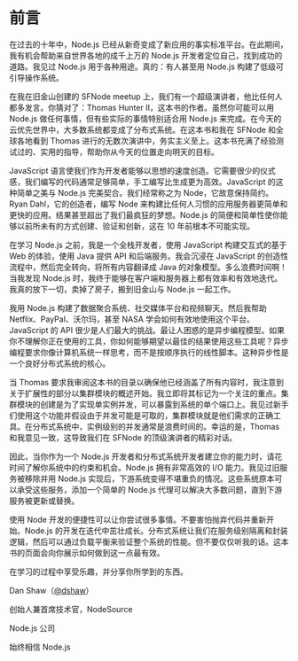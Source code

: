 # ﻿前言

在过去的十年中，Node.js 已经从新奇变成了新应用的事实标准平台。在此期间，我有机会帮助来自世界各地的成千上万的 Node.js 开发者定位自己，找到成功的道路。我见过 Node.js 用于各种用途。真的：有人甚至用 Node.js 构建了低级可引导操作系统。

在我在旧金山创建的 SFNode meetup 上，我们有一个超级演讲者，他比任何人都多发言。你猜对了：Thomas Hunter II，这本书的作者。虽然你可能可以用 Node.js 做任何事情，但有些实际的事情特别适合用 Node.js 来完成。在今天的云优先世界中，大多数系统都变成了分布式系统。在这本书和我在 SFNode 和全球各地看到 Thomas 进行的无数次演讲中，务实主义至上。这本书充满了经验测试过的、实用的指导，帮助你从今天的位置走向明天的目标。

JavaScript 语言使我们作为开发者能够以思想的速度创造。它需要很少的仪式感，我们编写的代码通常足够简单，手工编写比生成更为高效。JavaScript 的这种简单之美与 Node.js 完美契合。我们经常称之为 Node，它故意保持简约。Ryan Dahl，它的创造者，编写 Node 来构建比任何人习惯的应用服务器更简单和更快的应用。结果甚至超出了我们最疯狂的梦想。Node.js 的简便和简单性使你能够以前所未有的方式创建、验证和创新，这在 10 年前根本不可能实现。

在学习 Node.js 之前，我是一个全栈开发者，使用 JavaScript 构建交互式的基于 Web 的体验，使用 Java 提供 API 和后端服务。我会沉浸在 JavaScript 的创造性流程中，然后完全转向，将所有内容翻译成 Java 的对象模型。多么浪费时间啊！当我发现 Node.js 时，我终于能够在客户端和服务器上都有效率和有效地迭代。我真的放下一切，卖掉了房子，搬到旧金山与 Node.js 一起工作。

我用 Node.js 构建了数据聚合系统、社交媒体平台和视频聊天。然后我帮助 Netflix、PayPal、沃尔玛，甚至 NASA 学会如何有效地使用这个平台。JavaScript 的 API 很少是人们最大的挑战。最让人困惑的是异步编程模型。如果你不理解你正在使用的工具，你如何能够期望以最佳的结果使用这些工具呢？异步编程要求你像计算机系统一样思考，而不是按顺序执行的线性脚本。这种异步性是一个良好分布式系统的核心。

当 Thomas 要求我审阅这本书的目录以确保他已经涵盖了所有内容时，我注意到关于扩展性的部分以集群模块的概述开始。我立即将其标记为一个关注的重点。集群模块的创建是为了实现单实例并发，可以暴露到系统的单个端口上。我见过新手们使用这个功能并假设由于并发可能是可取的，集群模块就是他们需求的正确工具。在分布式系统中，实例级别的并发通常是浪费时间的。幸运的是，Thomas 和我意见一致，这导致我们在 SFNode 的顶级演讲者的精彩对话。

因此，当你作为一个 Node.js 开发者和分布式系统开发者建立你的能力时，请花时间了解你系统中的约束和机会。Node.js 拥有非常高效的 I/O 能力。我见过旧服务被移除并用 Node.js 实现后，下游系统变得不堪重负的情况。这些系统原本可以承受这些服务，添加一个简单的 Node.js 代理可以解决大多数问题，直到下游服务被更新或替换。

使用 Node 开发的便捷性可以让你尝试很多事情。不要害怕抛弃代码并重新开始。Node.js 的开发在迭代中茁壮成长。分布式系统让我们在服务级别隔离和封装逻辑，然后可以通过负载平衡来验证整个系统的性能。但不要仅仅听我的话。这本书的页面会向你展示如何做到这一点最有效。

在学习的过程中享受乐趣，并分享你所学到的东西。

Dan Shaw（[@dshaw](https://twitter.com/dshaw)）

创始人兼首席技术官，NodeSource

Node.js 公司

始终相信 Node.js
